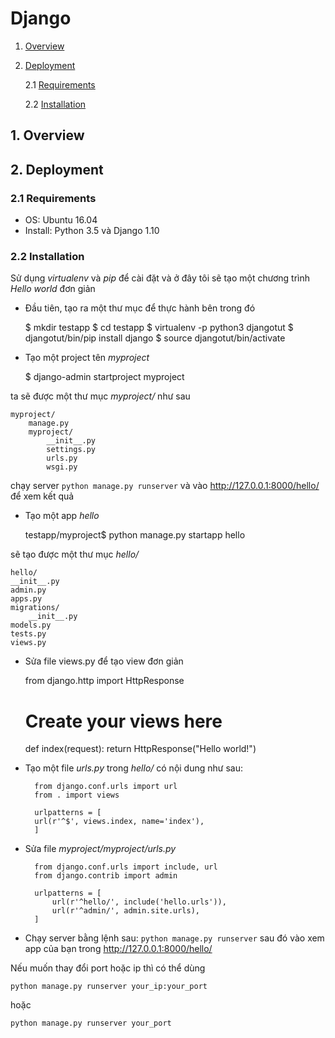 #	Django
1. [Overview](#overview)

2. [Deployment](#deployment)
	
	2.1 [Requirements](#requirements)
	
	2.2 [Installation](#installation)

<a name="overview"></a>
## 1. Overview

<a name="deployment"></a>
## 2. Deployment
<a name="requirements"></a>
### 2.1 Requirements
- OS: Ubuntu 16.04
- Install: Python 3.5 và Django 1.10

<a name="installation"></a>
### 2.2 Installation
Sử dụng *virtualenv* và *pip* để cài đặt và ở đây tôi sẽ tạo một chương trình *Hello world* đơn giản

* Đầu tiên, tạo ra một thư mục để thực hành bên trong đó

	$ mkdir testapp
	$ cd testapp
	$ virtualenv -p python3 djangotut
	$ djangotut/bin/pip install django
	$ source djangotut/bin/activate

* Tạo một project tên *myproject*

	$ django-admin startproject myproject

ta sẽ được một thư mục *myproject/* như sau

	myproject/
		manage.py
		myproject/
			__init__.py
        	settings.py
        	urls.py
        	wsgi.py

chạy server `python manage.py runserver` và vào http://127.0.0.1:8000/hello/ để xem kết quả

* Tạo một app *hello*
	
	testapp/myproject$ python manage.py startapp hello

sẽ tạo được một thư mục *hello/* 

	hello/
	__init__.py
    admin.py
    apps.py
    migrations/
        __init__.py
    models.py
    tests.py
    views.py

* Sửa file views.py để tạo view đơn giản

	from django.http import HttpResponse

	# Create your views here
	def index(request):
    	return HttpResponse("Hello world!")

* Tạo một file *urls.py* trong *hello/* có nội dung như sau:

		from django.conf.urls import url
		from . import views

		urlpatterns = [
		url(r'^$', views.index, name='index'),
		]

* Sửa file *myproject/myproject/urls.py*

		from django.conf.urls import include, url
		from django.contrib import admin

		urlpatterns = [
		    url(r'^hello/', include('hello.urls')),
		    url(r'^admin/', admin.site.urls),
		]

* Chạy server bằng lệnh sau: `python manage.py runserver` sau đó vào xem app của bạn trong http://127.0.0.1:8000/hello/

Nếu muốn thay đổi port hoặc ip thì có thể dùng

	python manage.py runserver your_ip:your_port

hoặc

	python manage.py runserver your_port
